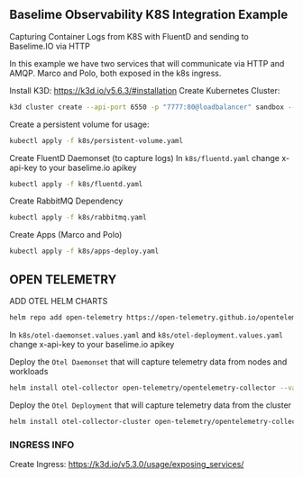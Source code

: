 ## Baselime Observability K8S Integration Example

Capturing Container Logs from K8S with FluentD and sending to Baselime.IO via HTTP

In this example we have two services that will communicate via HTTP and AMQP. Marco and Polo, both exposed in the k8s ingress.

Install K3D: https://k3d.io/v5.6.3/#installation
Create Kubernetes Cluster:

```bash
k3d cluster create --api-port 6550 -p "7777:80@loadbalancer" sandbox --agents 2 --volume $(pwd)/k8s/volumes:/var/lib/rancher/k3s/storage@all
```

Create a persistent volume for usage:
```bash
kubectl apply -f k8s/persistent-volume.yaml
```

Create FluentD Daemonset (to capture logs)
In `k8s/fluentd.yaml` change x-api-key to your baselime.io apikey

```bash
kubectl apply -f k8s/fluentd.yaml
```

Create RabbitMQ Dependency

```bash
kubectl apply -f k8s/rabbitmq.yaml
```

Create Apps (Marco and Polo)

```bash
kubectl apply -f k8s/apps-deploy.yaml
```

## OPEN TELEMETRY

ADD OTEL HELM CHARTS

```bash
helm repo add open-telemetry https://open-telemetry.github.io/opentelemetry-helm-charts
```

In `k8s/otel-daemonset.values.yaml` and `k8s/otel-deployment.values.yaml` change x-api-key to your baselime.io apikey

Deploy the `Otel Daemonset` that will capture telemetry data from nodes and workloads

```bash
helm install otel-collector open-telemetry/opentelemetry-collector --values k8s/otel-daemonset.values.yaml
```

Deploy the `Otel Deployment` that will capture telemetry data from the cluster

```bash
helm install otel-collector-cluster open-telemetry/opentelemetry-collector --values k8s/otel-deployment.values.yaml
```


### INGRESS INFO
Create Ingress: https://k3d.io/v5.3.0/usage/exposing_services/